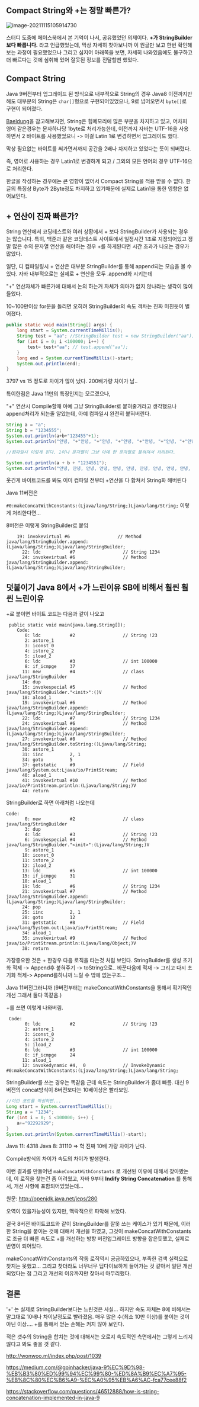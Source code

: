 ## Compact String와 +는 정말 빠른가?

![image-20211115105914730](img/facebook.png)

스터디 도중에 페이스북에서 본 기억이 나서, 공유했었던 의제이다.  **+가 StringBuilder보다 빠릅니다.** 라고 언급했었는데, 막상 자세히 찾아보니까 이 원글만 보고 한번 확인해보는 과정이 필요했었으나 그리고 심지어 아래쪽을 보면, 자세히 나와있음에도 불구하고 더 빠르다는 것에 심취해 있어 잘못된 정보를 전달할뻔 했었다. 

## Compact String

Java 9버전부터 업그레이드 된 방식으로 내부적으로 String의 경우 Java8 이전까지만해도 대부분의 String은 `char[]`형으로 구현되어있었으나, 9로 넘어오면서 `byte[]`로 구현이 되어졌다. 

[Baeldung](https://www.baeldung.com/java-9-compact-string)을 참고해보자면, String은 힙메모리에 많은 부분을 차지하고 있고, 어차피 영어 같은경우는 문자하나당 1byte로 처리가능한데, 이전까지 자바는 UTF-16을 사용하면서 2 바이트를 사용했었으니 -> 이걸 Latin 1로 변경하면서 업그레이드 했다.  

막상 필요없는 바이트를 써가면서까지 공간을 2배나 차지하고 있었다는 뜻이 되버렸다.

즉, 영어로 사용하는 경우 Latin1로 변경하게 되고 / 그외의 모든 언어의 경우 UTF-16으로 처리한다.

한글을 작성하는 경우에는 큰 영향이 없어서 Compact String을 적용 받을 수 없다. 한글의 특징상 Byte가 2Byte정도 차지하고 있기때문에 실제로 Latin1을 통한 영향은 없어보인다. 



## + 연산이 진짜 빠른가?

String 연산에서 코딩테스트와 여러 상황에서 + 보다 StringBuilder가 사용되는 경우는 많습니다. 특히, 백준과 같은 코딩테스트 사이트에서 일정시간 1초로 지정되어있고 정말 많은 수의 문자열 연산을 해야하는 경우 +를 하게된다면 시간 초과가 나오는 경우가 많았다.

일단, 디 컴파일링시 + 연산은 대부분 StringBuilder를 통해 append되는 모습을 볼 수 있다. 자바 내부적으로는 실제로 + 연산을 모두 .append화 시키는데 

"+" 연산자체가 빠른가에 대해서 논의 하는거 자체가 의마가 없지 않나라는 생각이 많이 들었다.

10~100만이상 for문을 돌리면 오히려 StringBuilder의 속도 격차는 진짜 미친듯이 벌어졌다. 

```java
public static void main(String[] args) {
    long start = System.currentTimeMillis();
    String test = "aa"; //StringBuilder test = new StringBuilder("aa");
    for (int i = 0; i <100000; i++) {
        test= test+"aa"; // test.append("aa");
    }
    long end = System.currentTimeMillis()-start;
    System.out.println(end);
}
```

3797 vs 15 정도로 차이가 많이 났다.  200배가량 차이가 남..

특이한점은 Java 11만의 특징인지는 모르겠으나, 

"+" 연산시 Compile할때 아예 그냥 StringBuilder로 붙혀줄거라고 생각했으나 append처리가 되는줄 알았는데,  아예 컴파일시 완전히 붙혀버린다.

```java
String a = "a";
String b = "1234555";
System.out.println(a+b+"123455"+1);
System.out.println("안녕, "+"안녕, "+"안녕, "+"안녕, "+"안녕, "+"안녕, "+"안녕, "+"안녕, "+"안녕, "+"안녕, "+"안녕, "+"안녕, "+"안녕, "+"끝!");

//컴파일시 이렇게 된다. 1이나 문자열이 그냥 아예 한 문자열로 붙혀져서 처리된다.

System.out.println(a + b + "1234551");
System.out.println("안녕, 안녕, 안녕, 안녕, 안녕, 안녕, 안녕, 안녕, 안녕, 안녕, 안녕, 안녕, 안녕, 끝!"); 
```



웃긴게 바이트코드를 봐도 이미 컴파일 전부터 +연산을 다 합쳐서 String화 해버린다 

Java 11버전은 

`#0:makeConcatWithConstants:(Ljava/lang/String;)Ljava/lang/String;`
이렇게 처리한다면...

8버전은 이렇게 StringBuilder로 붙임 

```
    19: invokevirtual #6                  // Method java/lang/StringBuilder.append:(Ljava/lang/String;)Ljava/lang/StringBuilder;
      22: ldc           #7                  // String 1234
      24: invokevirtual #6                  // Method java/lang/StringBuilder.append:(Ljava/lang/String;)Ljava/lang/StringBuilder;
```


## 덧붙이기 Java 8에서 +가 느린이유 SB에 비해서 훨씬 훨씬 느린이유

+로 붙이면 바이트 코드는 다음과 같이 나오고 

```
 public static void main(java.lang.String[]);
    Code:
       0: ldc           #2                  // String !23
       2: astore_1
       3: iconst_0
       4: istore_2
       5: iload_2
       6: ldc           #3                  // int 100000
       8: if_icmpge     37
      11: new           #4                  // class java/lang/StringBuilder
      14: dup
      15: invokespecial #5                  // Method java/lang/StringBuilder."<init>":()V
      18: aload_1
      19: invokevirtual #6                  // Method java/lang/StringBuilder.append:(Ljava/lang/String;)Ljava/lang/StringBuilder;
      22: ldc           #7                  // String 1234
      24: invokevirtual #6                  // Method java/lang/StringBuilder.append:(Ljava/lang/String;)Ljava/lang/StringBuilder;
      27: invokevirtual #8                  // Method java/lang/StringBuilder.toString:()Ljava/lang/String;
      30: astore_1
      31: iinc          2, 1
      34: goto          5
      37: getstatic     #9                  // Field java/lang/System.out:Ljava/io/PrintStream;
      40: aload_1
      41: invokevirtual #10                 // Method java/io/PrintStream.println:(Ljava/lang/String;)V
      44: return
```

StringBuilder로 하면 아래처럼 나오는데  
```
Code:
       0: new           #2                  // class java/lang/StringBuilder
       3: dup
       4: ldc           #3                  // String !23
       6: invokespecial #4                  // Method java/lang/StringBuilder."<init>":(Ljava/lang/String;)V
       9: astore_1
      10: iconst_0
      11: istore_2
      12: iload_2
      13: ldc           #5                  // int 100000
      15: if_icmpge     31
      18: aload_1
      19: ldc           #6                  // String 1234
      21: invokevirtual #7                  // Method java/lang/StringBuilder.append:(Ljava/lang/String;)Ljava/lang/StringBuilder;
      24: pop
      25: iinc          2, 1
      28: goto          12
      31: getstatic     #8                  // Field java/lang/System.out:Ljava/io/PrintStream;
      34: aload_1
      35: invokevirtual #9                  // Method java/io/PrintStream.println:(Ljava/lang/Object;)V
      38: return
```

가장중요한 것은 + 한경우 다음 로직을 타는것 처럼 보인다.  StringBuilder를 생성  초기화 적제 -> Append후 붙혀주기 -> toString으로.. 바꾼다음에 적재 -> 그리고 다시 초기화 적제-> Append를하니까 느릴 수 밖에 없는구조...

Java 11버전그러니까 (9버전부터는 makeConcatWithConstants을 통해서 획기적인 개선 그래서 둘다 똑같음.)

+를 쓰면 이렇게 나와버림.

```
 Code:
       0: ldc           #2                  // String !23
       2: astore_1
       3: iconst_0
       4: istore_2
       5: iload_2
       6: ldc           #3                  // int 100000
       8: if_icmpge     24
      11: aload_1
      12: invokedynamic #4,  0              // InvokeDynamic #0:makeConcatWithConstants:(Ljava/lang/String;)Ljava/lang/String;
```
StringBuilder를 쓰는 경우는 똑같음 근데 속도는 StringBuilder가 좀더 빠름. 대신 9버전의 concat방식이 8버전보다는 10배이상은 빨라보임.

```Java
//이런 코드를 작성하면...
Long start = System.currentTimeMillis();
String a = "1234";
for (int i = 0; i <100000; i++) {
	a+="92292929";
}
System.out.println(System.currentTimeMillis()-start);
```

Java 11: 4318 Java 8: 31110 => 헉 진짜 10배 가량 차이가 난다.  

Compile방식의 차이가 속도의 차이가 발생한다.

이런 결과를 만들어낸 `makeConcatWithConstants` 로 개선된 이유에 대해서 찾아봤는데, 이 로직을 찾는건 좀 어려웠고, 자바 9부터 **Indify String Concatenation** 를 통해서, 개선 사항에 포함되어있었는데...

원문: http://openjdk.java.net/jeps/280

오역이 있을가능성이 있지만, 맥락적으로 파악해 보았다.

결국 8버전 바이트코드와 같이 StringBuilder를 잘못 쓰는 케이스가 있기 때문에, 이러한 String을 붙이는 것에 대해서 개선을 하였고, 그것이 makeConcatWithConstants로 조금 더 빠른 속도로 +를 개선하는 방향 버전업그레이드 방향을 잡은듯했고, 실제로 반영이 되어있다.

makeConcatWithConstants의 작동 로직역시 궁금하였으나, 부족한 검색 실력으로 찾지는 못했고... 그리고 찾더라도 너무너무 딥다이브하게 들어가는 것 같아서 일단 개선 되었다는 점 그리고 개선의 이유까지만 찾아서 마무리했다.

## 결론 

'+' 는 실제로 StringBuilder보다는 느린것은 사실... 하지만 속도 자체는 8에 비해서는 말그대로 10배나 차이날정도로 빨라졌음. 매우 많은 수(최소 10만 이상)를 붙이는 것이 아닌 이상.... +를 통해서 얻는 손해는 커지 않아 보인다. 

적은 갯수의 String을 합치는 것에 대해서는 오로지 속도적인 측면에서는 그렇게 느리지 않다고 봐도 좋을 것 같다. 



http://wonwoo.ml/index.php/post/1039

https://medium.com/@goinhacker/java-9%EC%9D%98-%EB%B3%80%ED%99%94%EC%99%80-%ED%8A%B9%EC%A7%95-%EB%8C%80%EC%B6%A9-%EC%A0%95%EB%A6%AC-fca77cee88f2

https://stackoverflow.com/questions/46512888/how-is-string-concatenation-implemented-in-java-9
